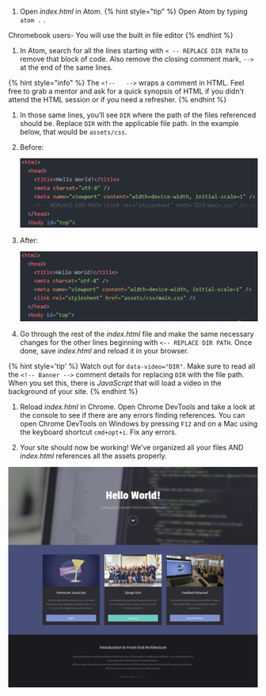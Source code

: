 1. Open _index.html_ in Atom. 
   {% hint style="tip" %}
Open Atom by typing `atom .` <i class="fa fa-share fa-rotate-180"></i>.

Chromebook users- You will use the built in file editor
  {% endhint %}

1. In Atom, search for all the lines starting with `< -- REPLACE DIR PATH`  to remove that block of code. Also remove the closing comment mark, `-->` at the end of the same lines.

  {% hint style="info" %}
The `<!--   -->` wraps a comment in HTML. Feel free to grab a mentor and ask for a quick synopsis of HTML if you didn't attend the HTML session or if you need a refresher.
  {% endhint %}

1.  In those same lines, you’ll see `DIR` where the path of the files referenced should be. Replace `DIR` with the applicable file path. In the example below, that would be `assets/css`.

  1. Before:

     ![](images/code-before.png)

  1. After:

     ![](images/code-after.png)

1.  Go through the rest of the _index.html_ file and make the same necessary changes for the other lines beginning with  `<-- REPLACE DIR PATH`. Once done, save _index.html_ and reload it in your browser.

  {% hint style='tip' %}
Watch out for `data-video="DIR"`. Make sure to read all the `<!-- Banner -->` comment details for replacing `DIR` with the file path. When you set this, there is _JavaScript_ that will load a video in the background of your site.
  {% endhint %}

1. Reload _index.html_ in Chrome. Open Chrome DevTools and take a look at the console to see if there are any errors finding references. You can open Chrome DevTools on Windows by pressing `F12` and on a Mac using the keyboard shortcut `cmd+opt+i`. Fix any errors.

1. Your site should now be working! We’ve organized all your files AND _index.html_ references all the assets properly.

![](images/finished.png)
